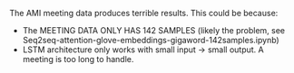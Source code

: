 The AMI meeting data produces terrible results. This could be because:
- The MEETING DATA ONLY HAS 142 SAMPLES (likely the problem, see Seq2seq-attention-glove-embeddings-gigaword-142samples.ipynb)
- LSTM architecture only works with small input -> small output. A meeting is too long to handle. 
